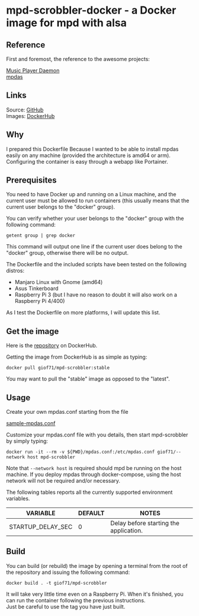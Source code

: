 # mpd-scrobbler-docker - a Docker image for mpd with alsa

## Reference

First and foremost, the reference to the awesome projects:

[Music Player Daemon](https://www.musicpd.org/)  
[mpdas](https://github.com/hrkfdn/mpdas/)

## Links
Source: [GitHub](https://github.com/giof71/mpd-scrobbler-docker)  
Images: [DockerHub](https://hub.docker.com/r/giof71/mpd-scrobbler)

## Why

I prepared this Dockerfile Because I wanted to be able to install mpdas easily on any machine (provided the architecture is amd64 or arm). Configuring the container is easy through a webapp like Portainer.

## Prerequisites

You need to have Docker up and running on a Linux machine, and the current user must be allowed to run containers (this usually means that the current user belongs to the "docker" group).

You can verify whether your user belongs to the "docker" group with the following command:

`getent group | grep docker`

This command will output one line if the current user does belong to the "docker" group, otherwise there will be no output.

The Dockerfile and the included scripts have been tested on the following distros:

- Manjaro Linux with Gnome (amd64)
- Asus Tinkerboard
- Raspberry Pi 3 (but I have no reason to doubt it will also work on a Raspberry Pi 4/400)

As I test the Dockerfile on more platforms, I will update this list.

## Get the image

Here is the [repository](https://hub.docker.com/repository/docker/giof71/mpd-scrobbler) on DockerHub.

Getting the image from DockerHub is as simple as typing:

`docker pull giof71/mpd-scrobbler:stable`

You may want to pull the "stable" image as opposed to the "latest".

## Usage

Create your own mpdas.conf starting from the file

[sample-mpdas.conf](https://github.com/GioF71/mpdas-scrobbler-docker/blob/main/sample-mpdas.conf)

Customize your mpdas.conf file with you details, then start mpd-scrobbler by simply typing:

`docker run -it --rm -v ${PWD}/mpdas.conf:/etc/mpdas.conf giof71/--network host mpd-scrobbler`

Note that `--network host` is required should mpd be running on the host machine. If you deploy mpdas through docker-compose, using the host network will not be required and/or necessary.

The following tables reports all the currently supported environment variables.

VARIABLE | DEFAULT | NOTES
---|---|---
STARTUP_DELAY_SEC|0|Delay before starting the application.

## Build

You can build (or rebuild) the image by opening a terminal from the root of the repository and issuing the following command:

`docker build . -t giof71/mpd-scrobbler`

It will take very little time even on a Raspberry Pi. When it's finished, you can run the container following the previous instructions.  
Just be careful to use the tag you have just built.
